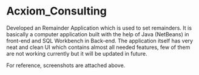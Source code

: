 # Acxiom_Consulting

Developed an Remainder Application which is used to set remainders. It is basically a computer application built with the help of Java (NetBeans) in front-end and SQL Workbench in Back-end. The application itself has very neat and clean UI which contains almost all needed features, few of them are not working currently but it will be updated in future.

For reference, screenshots are attached above.
